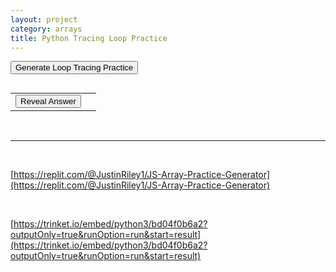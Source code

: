 ```yaml
---
layout: project
category: arrays
title: Python Tracing Loop Practice
---
```


<button onclick="generatePractice()">Generate Loop Tracing Practice</button>
<p id="question"></p>
<pre id="output"></pre>
<table>
    <tr>
        <td><button onclick="revealAnswer()">Reveal Answer</button></td>
        <td><span id="answer" style="display:none;"></span></td>
    </tr>
</table>


<script>
let answer;

generatePractice();

function generatePractice() {
   console.log("JavaScript Tracing Loop Practice Generator");


    let question = "\nWhat ";
    question += randomChoice([
        "will", "does", "would", "might", "number will", "number does"
    ]) + " ";
    question += randomChoice([
        "this code", "the following", "the following code",
        "the following program", "this", "this program", "this algorithm"
    ]) + " ";
    question += randomChoice([
        "print", "display", "output", "produce", "end up showing"
    ]);
    question += "?";
    let result = "";
    let varUpStr = randomChoice([
        'ant', 'bat', 'cat', 'dog', 'act', 'bed', 'cab', 'dad', 'add', 'bad',
        'bag', 'cap', 'car', 'cut', 'day', 'aid', 'bid', 'big', 'cad', 'cod',
        'dab', 'boo'
    ]);
    let varDownStr = randomChoice([
        'fan', 'gap', 'hot', 'jam', 'fit', 'goo', 'hat', 'jaw', 'fig', 'hog',
        'jog', 'fun', 'gym', 'hay', 'job', 'foo', 'mom', 'nom'
    ]);

    //print line 01 assignment
    let varUpValue = getRandomInt(-2, 5);
    result += varUpStr + " = " + varUpValue + "\n";
    //print line 02 assignment
    let varDownValue = getRandomInt(5, 13);
    result += varDownStr + " = " + varDownValue + "\n";

    //pick the mid-loop modifiers
    let varUpModifier = getRandomInt(1, 3);
    let varDownModifier = getRandomInt(1, 3);

    //pick a loop type
    let loopType = getRandomInt(1, 4);
    if (loopType === 1) {
        for (let i = 0; i < 5; i++) {
            varUpValue += varUpModifier;
            varDownValue -= varDownModifier;
        }
        result += "for i in range(5):\n";
    } else if (loopType === 2) {
        while (varUpValue < 5) {
            varUpValue += varUpModifier;
            varDownValue -= varDownModifier;
        }
        result += "while " + varUpStr + " < 5:\n";
    } else if (loopType === 3) {
        while (varDownValue > 5) {
            varUpValue += varUpModifier;
            varDownValue -= varDownModifier;
        }
        result += "while " + varDownStr + " > 5:\n";
    } else if (loopType === 4) {
        varUpModifier = varDownStr;
        for (let i = 0; i < 5; i++) {
            varUpValue += varDownValue;
            varDownValue -= varDownModifier;
        }
        result += "for i in range(5):\n";
    }
    result += "    " + varUpStr + " += " + varUpModifier + "\n";
    result += "    " + varDownStr + " -= " + varDownModifier + "\n";

    //pick the final result modifier
    let resultModifier = getRandomInt(1, 4);
    let resultValue;

    //do the result modifier
    if (resultModifier === 1) {
        resultValue = String(varUpValue) + String(varDownValue);
        result += "result = str(" + varUpStr + ") + str(" + varDownStr + ")\n";
    } else if (resultModifier === 2) {
        resultValue = varUpValue + varDownValue * 2;
        result += "result = " + varUpStr + " + " + varDownStr + " * 2\n";
    } else if (resultModifier === 3) {
        resultValue = varDownValue + varUpValue * 2;
        result += "result = " + varDownStr + " + " + varUpStr + " * 2\n";
    } else if (resultModifier === 4) {
        resultValue = 2 + varUpValue * varDownValue;
        result += "result = 2 + " + varUpStr + " * " + varDownStr + "\n";
    }

    //print the print statement
    result += "print(result)";
    answer = resultValue;




    document.getElementById("question").innerText = question;
    document.getElementById("output").innerText = result;
    document.getElementById("answer").innerText = "";
    document.getElementById("answer").style.display = "none";

}

// Helper functions
function randomChoice(choices) {
    return choices[Math.floor(Math.random() * choices.length)];
}

function getRandomInt(min, max) {
    return Math.floor(Math.random() * (max - min + 1)) + min;
}

function revealAnswer() {
    
    
    // Display the answer
    const answerElement = document.getElementById("answer");
    answerElement.innerText = "Answer: " + answer;
    answerElement.style.display = "block";
}



function getRandomNumber(max, min = 0) {
    return Math.floor(Math.random() * (max - min)) + min;
}

function choice(arr) {
    return arr[getRandomNumber(arr.length)];
}

function chooseVariableName() {
    const prefixes = ["nums", "myList", "myArr", "myNums", "nmbrs", "numLst", "numbList", "NmbrLst", "ListA"];
    return prefixes[getRandomNumber(prefixes.length)];
}
</script>
<br>
<hr>
<br>

[https://replit.com/@JustinRiley1/JS-Array-Practice-Generator](https://replit.com/@JustinRiley1/JS-Array-Practice-Generator)

<br>

[https://trinket.io/embed/python3/bd04f0b6a2?outputOnly=true&runOption=run&start=result](https://trinket.io/embed/python3/bd04f0b6a2?outputOnly=true&runOption=run&start=result)
